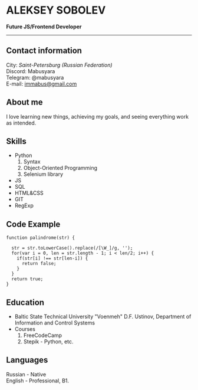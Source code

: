 # **ALEKSEY SOBOLEV**
**Future JS/Frontend Developer**
***
## Contact information

City: *Saint-Petersburg (Russian Federation)*\
Discord: Mabusyara\
Telegram: @mabusyara\
E-mail: immabus@gmail.com

## About me
I love learning new things, achieving my goals, and seeing everything work as intended.

## Skills
* Python
    1. Syntax
    2. Object-Oriented Programming
    3. Selenium library
* JS
* SQL
* HTML&CSS
* GIT
* RegExp

## Code Example
```JS
function palindrome(str) {

  str = str.toLowerCase().replace(/[\W_]/g, '');
  for(var i = 0, len = str.length - 1; i < len/2; i++) {
    if(str[i] !== str[len-i]) {
      return false;
    }
  }
  return true;
}
```

## Education
* Baltic State Technical University "Voenmeh" D.F. Ustinov, Department of Information and Control Systems
* Courses
  1. FreeCodeCamp
  2. Stepik - Python, etc.

## Languages
Russian - Native\
English - Professional, B1.


